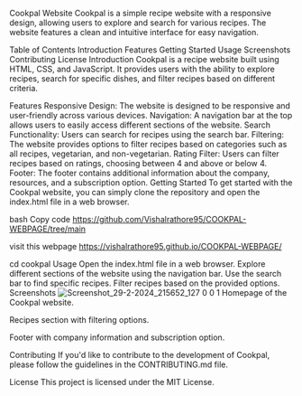 Cookpal Website
Cookpal is a simple recipe website with a responsive design, allowing users to explore and search for various recipes. The website features a clean and intuitive interface for easy navigation.

Table of Contents
Introduction
Features
Getting Started
Usage
Screenshots
Contributing
License
Introduction
Cookpal is a recipe website built using HTML, CSS, and JavaScript. It provides users with the ability to explore recipes, search for specific dishes, and filter recipes based on different criteria.

Features
Responsive Design: The website is designed to be responsive and user-friendly across various devices.
Navigation: A navigation bar at the top allows users to easily access different sections of the website.
Search Functionality: Users can search for recipes using the search bar.
Filtering: The website provides options to filter recipes based on categories such as all recipes, vegetarian, and non-vegetarian.
Rating Filter: Users can filter recipes based on ratings, choosing between 4 and above or below 4.
Footer: The footer contains additional information about the company, resources, and a subscription option.
Getting Started
To get started with the Cookpal website, you can simply clone the repository and open the index.html file in a web browser.

bash
Copy code
https://github.com/Vishalrathore95/COOKPAL-WEBPAGE/tree/main

visit this webpage
 https://vishalrathore95.github.io/COOKPAL-WEBPAGE/


cd cookpal
Usage
Open the index.html file in a web browser.
Explore different sections of the website using the navigation bar.
Use the search bar to find specific recipes.
Filter recipes based on the provided options.
Screenshots
![Screenshot_29-2-2024_215652_127 0 0 1](https://github.com/Vishalrathore95/COOKPAL-WEBPAGE/assets/138272471/16450728-5484-413a-ab5d-534f32a5e2b0)
Homepage of the Cookpal website.


Recipes section with filtering options.



Footer with company information and subscription option.

Contributing
If you'd like to contribute to the development of Cookpal, please follow the guidelines in the CONTRIBUTING.md file.

License
This project is licensed under the MIT License.
